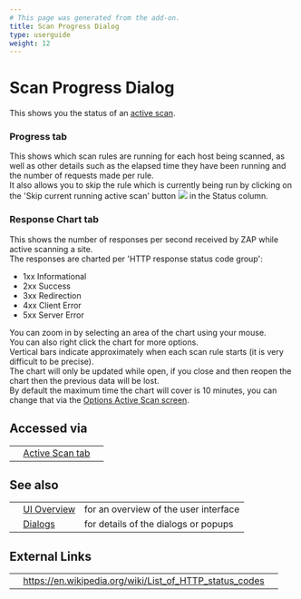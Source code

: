 ```yaml
---
# This page was generated from the add-on.
title: Scan Progress Dialog
type: userguide
weight: 12
---
```


# Scan Progress Dialog


This shows you the status of an [active scan](/docs/desktop/start/features/ascan/).  


### Progress tab

This shows which scan rules are running for each host being scanned, as well as other details such as the elapsed time they have been running and the number of requests made per rule.  
It also allows you to skip the rule which is currently being run by clicking on the 'Skip current running active scan' button ![](/docs/desktop/images/10/137.png) in the Status column.

### Response Chart tab

This shows the number of responses per second received by ZAP while active scanning a site.  
The responses are charted per 'HTTP response status code group':

* 1xx Informational
* 2xx Success
* 3xx Redirection
* 4xx Client Error
* 5xx Server Error

You can zoom in by selecting an area of the chart using your mouse.  
You can also right click the chart for more options.  
Vertical bars indicate approximately when each scan rule starts (it is very difficult to be precise).  
The chart will only be updated while open, if you close and then reopen the chart then the previous data will be lost.  
By default the maximum time the chart will cover is 10 minutes, you can change that via the [Options Active Scan screen](/docs/desktop/ui/dialogs/options/ascan/).

## Accessed via

|   |                                                 |   |
|---|-------------------------------------------------|---|
|   | [Active Scan tab](/docs/desktop/ui/tabs/ascan/) |   |

## See also

|   |                                      |                                       |
|---|--------------------------------------|---------------------------------------|
|   | [UI Overview](/docs/desktop/ui/)     | for an overview of the user interface |
|   | [Dialogs](/docs/desktop/ui/dialogs/) | for details of the dialogs or popups  |

## External Links

|   |                                                           |   |
|---|-----------------------------------------------------------|---|
|   | <https://en.wikipedia.org/wiki/List_of_HTTP_status_codes> |   |

